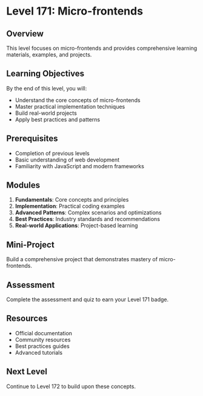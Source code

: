 # Level 171: Micro-frontends

## Overview
This level focuses on micro-frontends and provides comprehensive learning materials, examples, and projects.

## Learning Objectives
By the end of this level, you will:
- Understand the core concepts of micro-frontends
- Master practical implementation techniques
- Build real-world projects
- Apply best practices and patterns

## Prerequisites
- Completion of previous levels
- Basic understanding of web development
- Familiarity with JavaScript and modern frameworks

## Modules
1. **Fundamentals**: Core concepts and principles
2. **Implementation**: Practical coding examples
3. **Advanced Patterns**: Complex scenarios and optimizations
4. **Best Practices**: Industry standards and recommendations
5. **Real-world Applications**: Project-based learning

## Mini-Project
Build a comprehensive project that demonstrates mastery of micro-frontends.

## Assessment
Complete the assessment and quiz to earn your Level 171 badge.

## Resources
- Official documentation
- Community resources
- Best practices guides
- Advanced tutorials

## Next Level
Continue to Level 172 to build upon these concepts.
